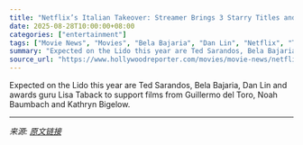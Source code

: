 ```yaml
---
title: "Netflix’s Italian Takeover: Streamer Brings 3 Starry Titles and Top Executives to Venice Film Festival"
date: 2025-08-28T10:00:00+08:00
categories: ["entertainment"]
tags: ["Movie News", "Movies", "Bela Bajaria", "Dan Lin", "Netflix", "Ted Sarandos", "Venice Film Festival 2025"]
summary: "Expected on the Lido this year are Ted Sarandos, Bela Bajaria, Dan Lin and awards guru Lisa Taback to support films from Guillermo del Toro, Noah Baumbach and Kathryn Bigelow."
source_url: "https://www.hollywoodreporter.com/movies/movie-news/netflix-venice-film-festival-movies-2025-takeover-1236354528/"
---
```


Expected on the Lido this year are Ted Sarandos, Bela Bajaria, Dan Lin and awards guru Lisa Taback to support films from Guillermo del Toro, Noah Baumbach and Kathryn Bigelow.

---

*来源: [原文链接](https://www.hollywoodreporter.com/movies/movie-news/netflix-venice-film-festival-movies-2025-takeover-1236354528/)*
